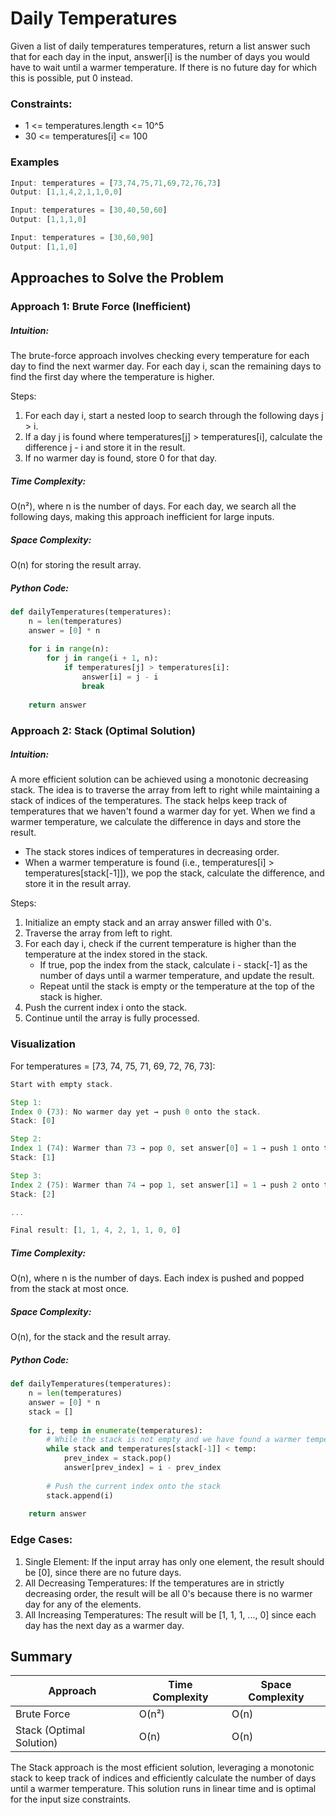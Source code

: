 # Daily Temperatures
Given a list of daily temperatures temperatures, return a list answer such that for each day in the input, answer[i] is the number of days you would have to wait until a warmer temperature. If there is no future day for which this is possible, put 0 instead.

### Constraints:
- 1 <= temperatures.length <= 10^5
- 30 <= temperatures[i] <= 100

### Examples
```javascript
Input: temperatures = [73,74,75,71,69,72,76,73]
Output: [1,1,4,2,1,1,0,0]

Input: temperatures = [30,40,50,60]
Output: [1,1,1,0]

Input: temperatures = [30,60,90]
Output: [1,1,0]
```

## Approaches to Solve the Problem
### Approach 1: Brute Force (Inefficient)
##### Intuition:
The brute-force approach involves checking every temperature for each day to find the next warmer day. For each day i, scan the remaining days to find the first day where the temperature is higher.

Steps:
1. For each day i, start a nested loop to search through the following days j > i.
2. If a day j is found where temperatures[j] > temperatures[i], calculate the difference j - i and store it in the result.
3. If no warmer day is found, store 0 for that day.
##### Time Complexity:
O(n²), where n is the number of days. For each day, we search all the following days, making this approach inefficient for large inputs.
##### Space Complexity:
O(n) for storing the result array.
##### Python Code:
```python
def dailyTemperatures(temperatures):
    n = len(temperatures)
    answer = [0] * n
    
    for i in range(n):
        for j in range(i + 1, n):
            if temperatures[j] > temperatures[i]:
                answer[i] = j - i
                break
    
    return answer
```

### Approach 2: Stack (Optimal Solution)
##### Intuition: 
A more efficient solution can be achieved using a monotonic decreasing stack. The idea is to traverse the array from left to right while maintaining a stack of indices of the temperatures. The stack helps keep track of temperatures that we haven't found a warmer day for yet. When we find a warmer temperature, we calculate the difference in days and store the result.

- The stack stores indices of temperatures in decreasing order.
- When a warmer temperature is found (i.e., temperatures[i] > temperatures[stack[-1]]), we pop the stack, calculate the difference, and store it in the result array.

Steps:
1. Initialize an empty stack and an array answer filled with 0's.
2. Traverse the array from left to right.
3. For each day i, check if the current temperature is higher than the temperature at the index stored in the stack.
   - If true, pop the index from the stack, calculate i - stack[-1] as the number of days until a warmer temperature, and update the result.
   - Repeat until the stack is empty or the temperature at the top of the stack is higher.
4. Push the current index i onto the stack.
5. Continue until the array is fully processed.
### Visualization
For temperatures = [73, 74, 75, 71, 69, 72, 76, 73]:

```rust
Start with empty stack.

Step 1: 
Index 0 (73): No warmer day yet → push 0 onto the stack.
Stack: [0]

Step 2: 
Index 1 (74): Warmer than 73 → pop 0, set answer[0] = 1 → push 1 onto the stack.
Stack: [1]

Step 3: 
Index 2 (75): Warmer than 74 → pop 1, set answer[1] = 1 → push 2 onto the stack.
Stack: [2]

...

Final result: [1, 1, 4, 2, 1, 1, 0, 0]
```
##### Time Complexity:
O(n), where n is the number of days. Each index is pushed and popped from the stack at most once.
##### Space Complexity:
O(n), for the stack and the result array.
##### Python Code:
```python
def dailyTemperatures(temperatures):
    n = len(temperatures)
    answer = [0] * n
    stack = []
    
    for i, temp in enumerate(temperatures):
        # While the stack is not empty and we have found a warmer temperature
        while stack and temperatures[stack[-1]] < temp:
            prev_index = stack.pop()
            answer[prev_index] = i - prev_index
        
        # Push the current index onto the stack
        stack.append(i)
    
    return answer
```
### Edge Cases:
1. Single Element: If the input array has only one element, the result should be [0], since there are no future days.
2. All Decreasing Temperatures: If the temperatures are in strictly decreasing order, the result will be all 0's because there is no warmer day for any of the elements.
3. All Increasing Temperatures: The result will be [1, 1, 1, ..., 0] since each day has the next day as a warmer day.
## Summary

| Approach                         | Time Complexity | Space Complexity |
|-----------------------------------|-----------------|------------------|
| Brute Force                        | O(n²)      | O(n)             |
| Stack (Optimal Solution)                          | O(n)            | O(n)             |

The Stack approach is the most efficient solution, leveraging a monotonic stack to keep track of indices and efficiently calculate the number of days until a warmer temperature. This solution runs in linear time and is optimal for the input size constraints.